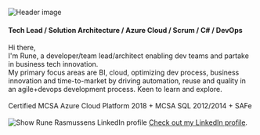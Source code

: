![Header image](https://media-exp1.licdn.com/dms/image/C4E16AQF42DbqeXaCtA/profile-displaybackgroundimage-shrink_350_1400/0?e=1603929600&v=beta&t=dSke3ACcPkgXvtp3d2OJuW1VNE5mZz27xi6ZfZIdxo8)

#### Tech Lead / Solution Architecture / Azure Cloud / Scrum / C# / DevOps
Hi there,
<br />
I'm Rune, a developer/team lead/architect enabling dev teams and partake in business tech innovation. 
<br />
My primary focus areas are BI, cloud, optimizing dev process, business innovation and time-to-market by driving automation, reuse and quality in an agile+devops development process. 
Keen to learn and explore. 
<br /> <br />
Certified MCSA Azure Cloud Platform 2018 + MCSA SQL 2012/2014 + SAFe
<br /> <br />
![Show Rune Rasmussens LinkedIn profile](https://static.licdn.com/scds/common/u/img/webpromo/btn_in_20x15.png "Show Rune Rasmussens LinkedIn profile")
[Check out my LinkedIn profile](https://www.linkedin.com/in/runerasmussen/).
